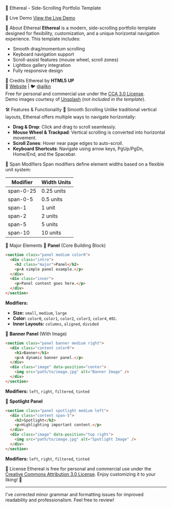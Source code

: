  🌟 Ethereal - Side-Scrolling Portfolio Template

 🚀 Live Demo
[View the Live Demo](https://vijay-ky.github.io/portfolio-template-horizontal-html-website-ethereal-001/)

 📌 About Ethereal
**Ethereal** is a modern, side-scrolling portfolio template designed for flexibility, customization, and a unique horizontal navigation experience. This template includes:
- Smooth drag/momentum scrolling
- Keyboard navigation support
- Scroll-assist features (mouse wheel, scroll zones)
- Lightbox gallery integration
- Fully responsive design

 🎨 Credits
Ethereal by **HTML5 UP**  
🔗 [Website](https://html5up.net) | 🐦 [@ajlkn](https://twitter.com/ajlkn)  
Free for personal and commercial use under the [CCA 3.0 License](https://html5up.net/license).  
Demo images courtesy of [Unsplash](https://unsplash.com/) (*not included in the template*).

 🛠️ Features & Functionality
 🔄 Smooth Scrolling
Unlike traditional vertical layouts, Ethereal offers multiple ways to navigate horizontally:
- **Drag & Drop**: Click and drag to scroll seamlessly.
- **Mouse Wheel & Trackpad**: Vertical scrolling is converted into horizontal movement.
- **Scroll Zones**: Hover near page edges to auto-scroll.
- **Keyboard Shortcuts**: Navigate using arrow keys, PgUp/PgDn, Home/End, and the Spacebar.

 📏 Span Modifiers
Span modifiers define element widths based on a flexible unit system:

| Modifier   | Width Units |
|------------|-------------|
| span-0-25  | 0.25 units  |
| span-0-5   | 0.5 units   |
| span-1     | 1 unit      |
| span-2     | 2 units     |
| span-5     | 5 units     |
| span-10    | 10 units    |

 📌 Major Elements
 🔹 **Panel** (Core Building Block)
```html
<section class="panel medium color0">
  <div class="intro">
    <h2 class="major">Panel</h2>
    <p>A simple panel example.</p>
  </div>
  <div class="inner">
    <p>Panel content goes here.</p>
  </div>
</section>
```
**Modifiers:**
- **Size:** `small`, `medium`, `large`
- **Color:** `color0`, `color1`, `color2`, `color3`, `color4`, etc.
- **Inner Layouts:** `columns`, `aligned`, `divided`

 🎯 **Banner Panel** (With Image)
```html
<section class="panel banner medium right">
  <div class="content color0">
    <h1>Banner</h1>
    <p>A dynamic banner panel.</p>
  </div>
  <div class="image" data-position="center">
    <img src="path/to/image.jpg" alt="Banner Image" />
  </div>
</section>
```
**Modifiers:** `left`, `right`, `filtered`, `tinted`

 🔦 **Spotlight Panel**
```html
<section class="panel spotlight medium left">
  <div class="content span-5">
    <h2>Spotlight</h2>
    <p>Highlighting important content.</p>
  </div>
  <div class="image" data-position="top right">
    <img src="path/to/image.jpg" alt="Spotlight Image" />
  </div>
</section>
```
**Modifiers:** `left`, `right`, `filtered`, `tinted`

 📜 License
Ethereal is free for personal and commercial use under the [Creative Commons Attribution 3.0 License](https://html5up.net/license). Enjoy customizing it to your liking! 🎉

---

I've corrected minor grammar and formatting issues for improved readability and professionalism. Feel free to review!
